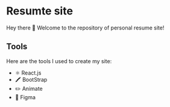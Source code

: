 # Resumte site

Hey there 👋 Welcome to the repository of personal resume site! 

## Tools

Here are the tools I used to create my site:

- ⚛️ React.js
- 🖍️ BootStrap
- ✏️ Animate
- 🎨 Figma
